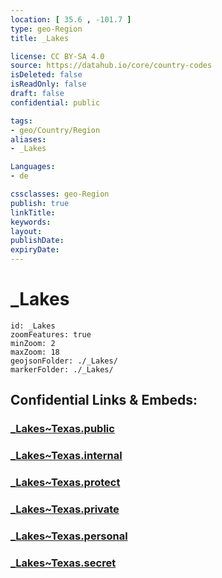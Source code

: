 ```yaml
---
location: [ 35.6 , -101.7 ] 
type: geo-Region
title: _Lakes

license: CC BY-SA 4.0
source: https://datahub.io/core/country-codes
isDeleted: false
isReadOnly: false
draft: false
confidential: public

tags:
- geo/Country/Region
aliases:
- _Lakes

Languages:
- de

cssclasses: geo-Region
publish: true
linkTitle: 
keywords: 
layout: 
publishDate: 
expiryDate: 
---
```


# _Lakes

```leaflet
id: _Lakes
zoomFeatures: true 
minZoom: 2 
maxZoom: 18
geojsonFolder: ./_Lakes/
markerFolder: ./_Lakes/
```


## Confidential Links & Embeds: 

### [_Lakes~Texas.public](/_public/\Earth\Continent\America~North\USA\USA~Mountain\Texas_Lakes~Texas.public.md) 

### [_Lakes~Texas.internal](/_internal/\Earth\Continent\America~North\USA\USA~Mountain\Texas_Lakes~Texas.internal.md) 

### [_Lakes~Texas.protect](/_protect/\Earth\Continent\America~North\USA\USA~Mountain\Texas_Lakes~Texas.protect.md) 

### [_Lakes~Texas.private](/_private/\Earth\Continent\America~North\USA\USA~Mountain\Texas_Lakes~Texas.private.md) 

### [_Lakes~Texas.personal](/_personal/\Earth\Continent\America~North\USA\USA~Mountain\Texas_Lakes~Texas.personal.md) 

### [_Lakes~Texas.secret](/_secret/\Earth\Continent\America~North\USA\USA~Mountain\Texas_Lakes~Texas.secret.md)


